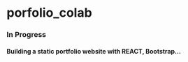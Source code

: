 # porfolio_colab

### In Progress

#### Building a static portfolio website with REACT, Bootstrap...
